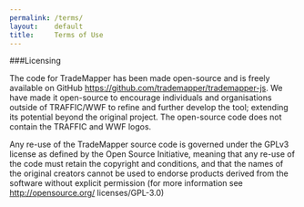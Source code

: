 ```yaml
---
permalink: /terms/
layout:    default
title:     Terms of Use
---
```


###Licensing

The code for TradeMapper has been made open-source and is freely available on GitHub https://github.com/trademapper/trademapper-js. We have made it open-source to encourage individuals and organisations outside of TRAFFIC/WWF to refine and further develop the tool; extending its potential beyond the original project. The open-source code does not contain the TRAFFIC and WWF logos.

Any re-use of  the TradeMapper source code is governed under the GPLv3 license as defined by the Open Source Initiative, meaning that any re-use of the code must retain the copyright and conditions, and that the names of the original creators cannot be used to endorse products derived from the software without explicit permission (for more information see http://opensource.org/ licenses/GPL-3.0)
